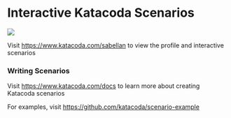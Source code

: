 # Interactive Katacoda Scenarios

[![](http://shields.katacoda.com/katacoda/sabellan/count.svg)](https://www.katacoda.com/sabellan "Get your profile on Katacoda.com")

Visit https://www.katacoda.com/sabellan to view the profile and interactive scenarios

### Writing Scenarios
Visit https://www.katacoda.com/docs to learn more about creating Katacoda scenarios

For examples, visit https://github.com/katacoda/scenario-example
